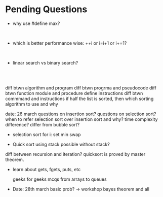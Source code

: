 # Pending Questions

- why use #define max?
<br>

- which is better performance wise: ++i or i=i+1 or i+=1?
<br>

- linear search vs binary search?
<br>
 <br>
 
 diff btwn algorithm and program
diff btwn progrma and pseudocode
diff btwn function module and procedure
define instructions
diff btwn commmand and instructions
if half the list is sorted, then which sorting algorithm to use and why

date: 26 march
questions on insertion sort?
questions on selection sort?
when to refer selection sort over insertion sort and why?
time complexity difference?
differ from bubble sort?

* selection sort
for i:
        set min
        swap

* Quick sort
using stack
possible without stack?

diff between recursion and iteration?
quicksort is proved by master theorem.

- learn about gets, fgets, puts, etc

  geeks for geeks mcqs from arrays to queues
* Date: 28th march
basic prob? -> workshop
bayes theorem and all
 
